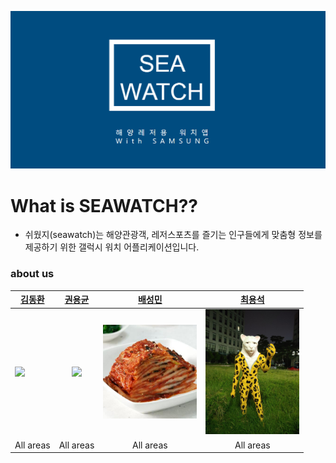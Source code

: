![Alt text](/image/md1.png)

# What is SEAWATCH??
 - 쉬웠지(seawatch)는 해양관광객, 레저스포츠를 즐기는 인구들에게 맞춤형 정보를 제공하기 위한 갤럭시 워치 어플리케이션입니다. 



  ### about us  
|  [**김동환**](https://github.com/dongkakika) | [**권용균**](https://github.com/YongGyunKwon) | [**배성민**](https://github.com/SeongMinBae) | [**최용석**](https://github.com/dydtjr1515) |  
| ---------- | :------------: | :--------: | :----------: |
| <img src="/image/zac.png" width="150" weight="150"> | <img src="/image/zac1.jpg" width="150" weight="150"> | <img src="/image/zac2.jpg" width="150" weight="150"> | <img src="/image/zac3.jpg" width="150" weight="150"> |   
| All areas | All areas | All areas | All areas |